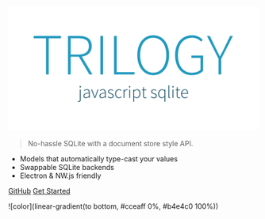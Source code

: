 ![trilogy logo](media/logo.svg)

> No-hassle SQLite with a document store style API.

- Models that automatically type-cast your values
- Swappable SQLite backends
- Electron & NW.js friendly


[GitHub](https://github.com/citycide/trilogy)
[Get Started](#installation)


![color](linear-gradient(to bottom, #cceaff 0%, #b4e4c0 100%))
